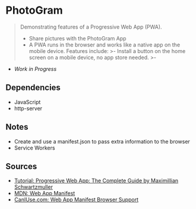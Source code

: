 # PhotoGram

> Demonstrating features of a Progressive Web App (PWA).
>- Share pictures with the PhotoGram App
>- A PWA runs in the browser and works like a native app on the mobile device. Features include:
    >- Install a button on the home screen on a mobile device, no app store needed.
    >- 
 
 - *Work in Progress*   

## Dependencies

- JavaScript
- http-server 


## Notes

- Create and use a manifest.json to pass extra information to the browser
- Service Workers


## Sources

- [Tutorial: Progressive Web App: The Complete Guide by Maximillian Schwartzmuller](https://www.udemy.com/progressive-web-app-pwa-the-complete-guide/)
- [MDN: Web App Manifest](https://developer.mozilla.org/en-US/docs/Web/Manifest)
- [CanIUse.com: Web App Manifest Browser Support](https://caniuse.com/#feat=web-app-manifest)

